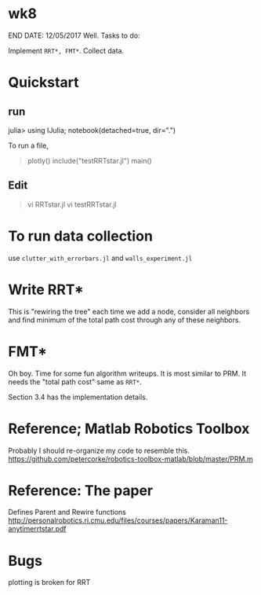 # wk8
END DATE: 12/05/2017
Well. Tasks to do: 

Implement `RRT*, FMT*`. Collect data. 

# Quickstart

## run

julia> using IJulia; notebook(detached=true, dir=".")

To run a file,
> plotly()
> include("testRRTstar.jl")
> main()

## Edit

> vi RRTstar.jl
> vi testRRTstar.jl 


# To run data collection

use 
`clutter_with_errorbars.jl`
and 
`walls_experiment.jl`




# Write RRT*

This is "rewiring the tree" each time we add a node, consider all neighbors and
find minimum of the total path cost through any of these neighbors.

# FMT*

Oh boy. Time for some fun algorithm writeups.
It is most similar to PRM. It needs the "total path cost" same as `RRT*`.

Section 3.4 has the implementation details. 


# Reference; Matlab Robotics Toolbox

Probably I should re-organize my code to resemble this.
<https://github.com/petercorke/robotics-toolbox-matlab/blob/master/PRM.m>

# Reference: The paper

Defines Parent and Rewire functions
<http://personalrobotics.ri.cmu.edu/files/courses/papers/Karaman11-anytimerrtstar.pdf>


# Bugs

plotting is broken for RRT
